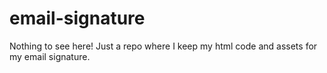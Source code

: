 # email-signature

Nothing to see here! Just a repo where I keep my html code and assets for my email signature.
